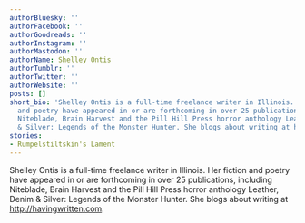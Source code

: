 ```yaml
---
authorBluesky: ''
authorFacebook: ''
authorGoodreads: ''
authorInstagram: ''
authorMastodon: ''
authorName: Shelley Ontis
authorTumblr: ''
authorTwitter: ''
authorWebsite: ''
posts: []
short_bio: 'Shelley Ontis is a full-time freelance writer in Illinois. Her fiction
  and poetry have appeared in or are forthcoming in over 25 publications, including
  Niteblade, Brain Harvest and the Pill Hill Press horror anthology Leather, Denim
  & Silver: Legends of the Monster Hunter. She blogs about writing at http://havingwritten.com.'
stories:
- Rumpelstiltskin's Lament
---
```


Shelley Ontis is a full-time freelance writer in Illinois. Her fiction and poetry have appeared in or are forthcoming in over 25 publications, including Niteblade, Brain Harvest and the Pill Hill Press horror anthology Leather, Denim & Silver: Legends of the Monster Hunter. She blogs about writing at http://havingwritten.com.
